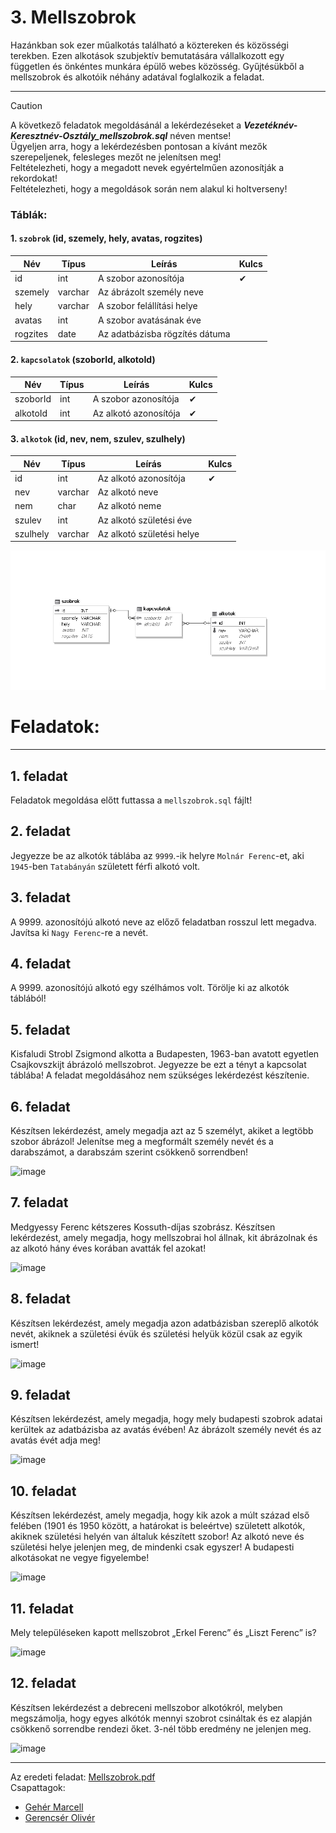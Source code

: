 # 3. Mellszobrok

Hazánkban sok ezer műalkotás található a köztereken és közösségi terekben. Ezen alkotások
szubjektív bemutatására vállalkozott egy független és önkéntes munkára épülő webes közösség.
Gyűjtésükből a mellszobrok és alkotóik néhány adatával foglalkozik a feladat.

---

> [!CAUTION]
> A következő feladatok megoldásánál a lekérdezéseket a ***Vezetéknév-Keresztnév-Osztály_mellszobrok.sql*** néven mentse! <br>
> Ügyeljen arra, hogy a lekérdezésben pontosan a kívánt mezők szerepeljenek, felesleges mezőt ne jelenítsen meg! <br>
> Feltételezheti, hogy a megadott nevek egyértelműen azonosítják a rekordokat! <br>
> Feltételezheti, hogy a megoldások során nem alakul ki holtverseny!

### Táblák:
#### 1. `szobrok` (id, szemely, hely, avatas, rogzites)
|Név|Típus|Leírás|Kulcs|
|---|---|---|---|
| id | int | A szobor azonosítója | ✔ |
| szemely | varchar | Az ábrázolt személy neve ||
| hely | varchar | A szobor felállítási helye ||
| avatas | int | A szobor avatásának éve ||
| rogzites | date | Az adatbázisba rögzítés dátuma ||

#### 2. `kapcsolatok` (szoborId, alkotoId)
|Név|Típus|Leírás|Kulcs|
|---|---|---|---|
| szoborId | int | A szobor azonosítója | ✔ |
| alkotoId | int | Az alkotó azonosítója | ✔ |

#### 3. `alkotok` (id, nev, nem, szulev, szulhely)

|Név|Típus|Leírás|Kulcs|
|---|---|---|---|
| id | int |  Az alkotó azonosítója | ✔ |
| nev | varchar | Az alkotó neve  ||
| nem | char | Az alkotó neme ||
| szulev | int | Az alkotó születési éve ||
| szulhely | varchar | Az alkotó születési helye ||

![Kép a kapcsolatokról](diagram.PNG)

# Feladatok:
---
## 1. feladat
Feladatok megoldása előtt futtassa a `mellszobrok.sql` fájlt!

## 2. feladat
Jegyezze be az alkotók táblába az `9999`.-ik helyre `Molnár Ferenc`-et, aki `1945`-ben `Tatabányán` született férfi alkotó volt.

## 3. feladat
A 9999. azonosítójú alkotó neve az előző feladatban rosszul lett megadva. Javítsa ki `Nagy Ferenc`-re a nevét.

## 4. feladat
A 9999. azonosítójú alkotó egy szélhámos volt. Törölje ki az alkotók táblából!

## 5. feladat 
Kisfaludi Strobl Zsigmond alkotta a Budapesten, 1963-ban avatott egyetlen Csajkovszkijt
ábrázoló mellszobrot. Jegyezze be ezt a tényt a kapcsolat táblába! A feladat megoldásához
nem szükséges lekérdezést készítenie.

## 6. feladat 
Készítsen lekérdezést, amely megadja azt az 5 személyt, akiket a legtöbb szobor ábrázol!
Jelenítse meg a megformált személy nevét és a darabszámot, a darabszám szerint csökkenő
sorrendben!

![image](https://github.com/GerencserOliver/AdatbazisProject/assets/98750706/9d0c9e72-46a3-4662-b990-7fd728dae6e0)

## 7. feladat 
Medgyessy Ferenc kétszeres Kossuth-díjas szobrász. Készítsen lekérdezést, amely
megadja, hogy mellszobrai hol állnak, kit ábrázolnak és az alkotó hány éves korában avatták
fel azokat!

![image](https://github.com/GerencserOliver/AdatbazisProject/assets/98750706/55b66764-a0fb-42e0-8d14-f7d0da8bcaaf)

## 8. feladat 
Készítsen lekérdezést, amely megadja azon adatbázisban szereplő alkotók nevét, akiknek
a születési évük és születési helyük közül csak az egyik ismert!

![image](https://github.com/GerencserOliver/AdatbazisProject/assets/98750706/14b5158e-41cc-4dc3-bed0-56a8eadf244e)

## 9. feladat 
Készítsen lekérdezést, amely megadja, hogy mely budapesti szobrok adatai kerültek
az adatbázisba az avatás évében! Az ábrázolt személy nevét és az avatás évét adja meg!

![image](https://github.com/GerencserOliver/AdatbazisProject/assets/98750706/dc874032-b940-415a-9a56-045bac845bed)

## 10. feladat 
Készítsen lekérdezést, amely megadja, hogy kik azok a múlt század első felében (1901 és
1950 között, a határokat is beleértve) született alkotók, akiknek születési helyén van általuk
készített szobor! Az alkotó neve és születési helye jelenjen meg, de mindenki csak egyszer!
A budapesti alkotásokat ne vegye figyelembe!

![image](https://github.com/GerencserOliver/AdatbazisProject/assets/98750706/1bab78c6-38f3-4eca-bffa-b9569fcc2449)

## 11. feladat 
Mely településeken kapott mellszobrot „Erkel Ferenc” és „Liszt Ferenc” is?

![image](https://github.com/GerencserOliver/AdatbazisProject/assets/98750706/d3a59648-4433-4920-918e-178b85fff518)

## 12. feladat 
Készítsen lekérdezést a debreceni mellszobor alkotókról, melyben megszámolja, hogy egyes alkótók mennyi szobrot csináltak és ez alapján csökkenő sorrendbe rendezi őket.
3-nél több eredmény ne jelenjen meg.

![image](https://github.com/GerencserOliver/AdatbazisProject/assets/98750706/a1c4bfcd-0b58-479b-83d7-0bd8195e6370)

---

Az eredeti feladat: [Mellszobrok.pdf](http://informatika.fazekas.hu/wp-content/uploads/2023/02/Mellszobrok.pdf)
<br>
Csapattagok:
- [Gehér Marcell](https://github.com/Geher-Marcell)
- [Gerencsér Olivér](https://github.com/GerencserOliver)
	
